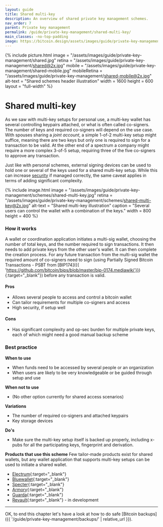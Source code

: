 ```yaml
---
layout: guide
title: Shared multi-key
description: An overview of shared private key management schemes.
nav_order: 7
parent: Private key management
permalink: /guide/private-key-management/shared-multi-key/
main_classes: -no-top-padding
image: https://bitcoin.design/assets/images/guide/private-key-management/schemes/page-shared-schemes.jpg
---
```


<!--

Editor's notes

Description of schemes suitable for multi-user scenarios.

-->

{% include picture.html
   image = "/assets/images/guide/private-key-management/shared.jpg"
   retina = "/assets/images/guide/private-key-management/shared@2x.jpg"
   mobile = "/assets/images/guide/private-key-management/shared-mobile.jpg"
   mobileRetina = "/assets/images/guide/private-key-management/shared-mobile@2x.jpg"
   alt-text = "Shared schemes header illustration"
   width = 1600
   height = 600
   layout = "full-width"
%}

# Shared multi-key

As we saw with multi-key setups for personal use, a multi-key wallet has several controlling keypairs attached, or what is often called co-signers. The number of keys and required co-signers will depend on the use case. With spouses sharing a *joint account*, a simple 1-of-2 multi-key setup might suffice, meaning there are two keys but only one is required to sign for a transaction to be valid. At the other end of a spectrum a company might require a more complex 3-of-5 setup, requiring three of the five co-signers to approve any transaction.

Just like with personal schemes, external signing devices can be used to hold one or several of the keys used for a shared multi-key setup. While this can increase [security](/guide/foundations/principles/#security) if managed correctly, the same caveat applies in terms of adding significant complexity.

{% include image.html
   image = "/assets/images/guide/private-key-management/schemes/shared-multi-key.jpg"
   retina = "/assets/images/guide/private-key-management/schemes/shared-multi-key@2x.jpg"
   alt-text = "Shared multi-key illustration"
   caption = "Several users can control the wallet with a combination of the keys."
   width = 800
   height = 400
%}

### How it works
A wallet or coordination application initiates a multi-sig wallet, choosing the number of total keys, and the number required to sign transactions. It then needs to add private keys from the other user's wallet. It can then complete the creation process. For any future transaction from the multi-sig wallet the required amount of co-signers need to sign (using Partially Signed Bitcoin Transactions - PSBT from [BIP174]({{ 'https://github.com/bitcoin/bips/blob/master/bip-0174.mediawiki'}}){:target="_blank"}) before any transaction is valid.

#### Pros
- Allows several people to access and control a bitcoin wallet
- Can tailor requirements for multiple co-signers and access
- High security, if setup well

#### Cons
- Has significant complexity and op-sec burden for multiple private keys, each of which might need a good manual backup scheme

### Best practice

**When to use**
- When funds need to be accessed by several people or an organization
- When users are likely to be very knowledgeable or be guided through setup and use

**When not to use**
- (No other option currently for shared access scenarios)

**Variations**
- The number of required co-signers and attached keypairs
- Key storage devices

**Do's**
- Make sure the multi-key setup itself is backed up properly, including x-pubs for all the participating keys, fingerprint and derivation.

**Products that use this scheme**
Few tailor-made products exist for shared wallets, but any wallet application that supports multi-key setups can be used to initiate a shared wallet.
- [Electrum](https://electrum.org){:target="_blank"}
- [Bluewallet](https://bluewallet.io){:target="_blank"}
- [Specter](https://specter.solutions){:target="_blank"}
- [Armory](https://btcarmory.com){:target="_blank"}
- [Guarda](https://guarda.com){:target="_blank"}
- [Revault](https://revault.dev){:target="_blank"} - in development

---

OK, to end this chapter let's have a look at how to do safe [Bitcoin backups]({{ '/guide/private-key-management/backups/' | relative_url }}).
